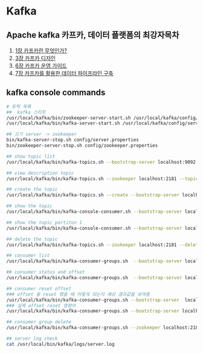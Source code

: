 # Kafka 

## Apache kafka 카프카, 데이터 플랫폼의 최강자목차
1. [1장 카프카란 무엇인가?](/Kafka/1%EC%9E%A5-%EC%B9%B4%ED%94%84%EC%B9%B4%EB%9E%80-%EB%AC%B4%EC%97%87%EC%9D%B8%EA%B0%80.md)
1. [3장 카프카 디자인](/Kafka/3%EC%9E%A5-%EC%B9%B4%ED%94%84%EC%B9%B4-%EB%94%94%EC%9E%90%EC%9D%B8.md)
1. [6장 카프카 운영 가이드](/Kafka/6%EC%9E%A5-%EC%B9%B4%ED%94%84%EC%B9%B4-%EC%9A%B4%EC%98%81-%EA%B0%80%EC%9D%B4%EB%93%9C.md)
1. [7장 카프카를 활용한 데이터 파이프라인 구축](/Kafka/7%EC%9E%A5-%EC%B9%B4%ED%94%84%EC%B9%B4%EB%A5%BC-%ED%99%9C%EC%9A%A9%ED%95%9C-%EB%8D%B0%EC%9D%B4%ED%84%B0-%ED%8C%8C%EC%9D%B4%ED%94%84%EB%9D%BC%EC%9D%B8-%EA%B5%AC%EC%B6%95.md)


## kafka console commands
```sh
# 토픽 목록
##  kafka 스타트 
/usr/local/kafka/bin/zookeeper-server-start.sh /usr/local/kafka/config/zookeeper.properties
/usr/local/kafka/bin/kafka-server-start.sh /usr/local/kafka/config/server.properties

## 끄기 server -> zookeeper
bin/kafka-server-stop.sh config/server.properties
bin/zookeeper-server-stop.sh config/zookeeper.properties

## show topic list
/usr/local/kafka/bin/kafka-topics.sh --bootstrap-server localhost:9092 --list

## view description topic
/usr/local/kafka/bin/kafka-topics.sh --zookeeper localhost:2181 --topic my_topic --describe

## create the topic
/usr/local/kafka/bin/kafka-topics.sh --create --bootstrap-server localhost:9092 --replication-factor 1 --partitions 1 --topic my_topic

## show the topic
/usr/local/kafka/bin/kafka-console-consumer.sh --bootstrap-server localhost:9092 --from-beginning --topic my_topic

## show the topic partiton 1
/usr/local/kafka/bin/kafka-console-consumer.sh --bootstrap-server localhost:9092 --from-beginning --partition 1 --topic my_topic

## delete the topic
/usr/local/kafka/bin/kafka-topics.sh --zookeeper localhost:2181 --delete --topic my_topic

## consumer list
/usr/local/kafka/bin/kafka-consumer-groups.sh  --bootstrap-server localhost:9092 --list

## consumer status and offset
/usr/local/kafka/bin/kafka-consumer-groups.sh  --bootstrap-server localhost:9092 --group console-consumer-23 --describe

## consumer reset offset 
### offset 을 reset 했을 때 어떻게 되는지 예상 결과값을 보여줌
/usr/local/kafka/bin/kafka-consumer-groups.sh --bootstrap-server  localhost:9092 --group console-consumer-23 --topic my_topic --reset-offsets --to-earliest --dry-run
### 실제 offset reset 명령어
/usr/local/kafka/bin/kafka-consumer-groups.sh --bootstrap-server localhost:9092 --group console-consumer-23 --topic my_topic --reset-offsets --to-earliest --execute

## consumer group delete
/usr/local/kafka/bin/kafka-consumer-groups.sh --zookeeper localhost:2181 --delete --group console-consumer-23

## server log check
cat /usr/local/bin/kafka/logs/server.log 
```
